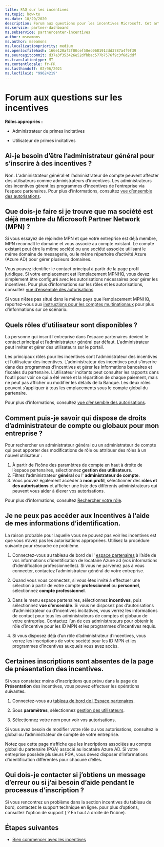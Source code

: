 ```yaml
---
title: FAQ sur les incentives
ms.topic: how-to
ms.date: 10/29/2020
description: Forum aux questions pour les incentives Microsoft. Cet article comprend des questions sur les rôles d’utilisateur, l’inscription ou la marche à suivre pour les messages d’erreur.
ms.service: partner-dashboard
ms.subservice: partnercenter-incentives
author: mseamons
ms.author: mseamons
ms.localizationpriority: medium
ms.openlocfilehash: 166e120af2f00cef50ec0681913dd3787a4f9f39
ms.sourcegitcommit: d37a3f353426e52dfbbac577b7576f9c3f6d2ddf
ms.translationtype: MT
ms.contentlocale: fr-FR
ms.lasthandoff: 02/06/2021
ms.locfileid: "99624219"
---
```

# <a name="frequently-asked-questions-on-incentives"></a>Forum aux questions sur les incentives

**Rôles appropriés :**

- Administrateur de primes incitatives

- Utilisateur de primes incitatives

## <a name="do-i-need-to-be-the-global-admin-to-enroll-in-incentives"></a>Ai-je besoin d’être l’administrateur général pour s’inscrire à des incentives ?

Non. L’administrateur général et l’administrateur de compte peuvent affecter des utilisateurs comme administrateurs d’incentives. Les administrateurs des incentives gèrent les programmes d’incentives de l’entreprise via l’espace partenaires. Pour plus d’informations, consultez [vue d’ensemble des autorisations](permissions-overview.md).

## <a name="what-do-i-need-to-do-if-i-find-my-company-is-already-a-member-of-the-microsoft-partner-network-mpn"></a>Que dois-je faire si je trouve que ma société est déjà membre du Microsoft Partner Network (MPN) ?

Si vous essayez de rejoindre MPN et que votre entreprise est déjà membre, MPN reconnaît le domaine et vous associe au compte existant. Le compte existant peut être la même société ou une société associée utilisant le même domaine de messagerie, ou le même répertoire d’activité Azure (Azure AD) pour gérer plusieurs domaines.

Vous pouvez identifier le contact principal à partir de la page profil juridique. Si votre emplacement est l’emplacement MPNHQ, vous devez simplement être configuré avec les autorisations nécessaires pour gérer les incentives. Pour plus d’informations sur les rôles et les autorisations, consultez [vue d’ensemble des autorisations](permissions-overview.md).

Si vous n’êtes pas situé dans le même pays que l’emplacement MPNHQ, reportez-vous aux [instructions pour les comptes multinationaux](https://support.microsoft.com/help/4515619/special-considerations-for-multi-national-partners-joining-the-microso) pour plus d’informations sur ce scénario.

## <a name="what-user-roles-are-available"></a>Quels rôles d’utilisateur sont disponibles ?

La personne qui inscrit l’entreprise dans l’espace partenaires devient le contact principal et l’administrateur général par défaut. L’administrateur peut inviter et gérer des utilisateurs sur le portail.

Les principaux rôles pour les incentives sont l’administrateur des incentives et l’utilisateur des incentives. L’administrateur des incentives peut s’inscrire dans des programmes d’incentives et gérer les informations bancaires et fiscales du partenaire. L’utilisateur incitants peut consulter les rapports dans l’outil pour voir ce qui a été versé et la répartition de chaque paiement, mais ne peut pas afficher ou modifier les détails de la Banque. Les deux rôles peuvent s’appliquer à tous les emplacements sous le compte global du partenaire.

Pour plus d’informations, consultez [vue d’ensemble des autorisations](permissions-overview.md).

## <a name="how-can-i-find-out-who-has-global-or-account-admin-rights-for-my-company"></a>Comment puis-je savoir qui dispose de droits d’administrateur de compte ou globaux pour mon entreprise ?

Pour rechercher un administrateur général ou un administrateur de compte qui peut apporter des modifications de rôle ou attribuer des rôles à un nouvel utilisateur :

1. À partir de l’icône des paramètres de compte en haut à droite de l’espace partenaires, sélectionnez **gestion des utilisateurs**.
2. Filtrez l’administrateur **général** ou l' **administrateur de compte**.
3. Vous pouvez également accéder à **mon profil**, sélectionner des **rôles et des autorisations** et afficher une liste des différents administrateurs qui peuvent vous aider à élever vos autorisations.
 
Pour plus d’informations, consultez [Rechercher votre rôle](find-your-role.md).  

## <a name="i-cant-access-incentives-using-my-credentials"></a>Je ne peux pas accéder aux Incentives à l’aide de mes informations d’identification.

La raison probable pour laquelle vous ne pouvez pas voir les incentives est que vous n’avez pas les autorisations appropriées. Utilisez la procédure suivante pour résoudre ce problème.

1. Connectez-vous au tableau de bord de l' [espace partenaires](https://partner.microsoft.com/dashboard/) à l’aide de vos informations d’identification de locataire Azure ad (vos informations d’identification professionnelles). Si vous ne parvenez pas à vous connecter, contactez l’administrateur général de votre entreprise.

2. Quand vous vous connectez, si vous êtes invité à effectuer une sélection à partir de votre compte **professionnel** ou **personnel**, sélectionnez **compte professionnel**.

3. Dans le menu espace partenaires, sélectionnez **incentives**, puis sélectionnez **vue d’ensemble**. Si vous ne disposez pas d’autorisations d’administrateur ou d’incentives incitatives, vous verrez les informations de contact pour tous les administrateurs de comptes et globaux de votre entreprise. Contactez l’un de ces administrateurs pour obtenir le rôle d’incentive pour les ID MPN et les programmes d’incentives requis.

4. Si vous disposez déjà d’un rôle d’administrateur d’incentives, vous verrez les inscriptions de votre société pour les ID MPN et les programmes d’incentives auxquels vous avez accès.

## <a name="some-enrollments-are-missing-from-the-incentives-overview-page"></a>Certaines inscriptions sont absentes de la page de présentation des incentives.

Si vous constatez moins d’inscriptions que prévu dans la page de **Présentation** des incentives, vous pouvez effectuer les opérations suivantes.

1. Connectez-vous au [tableau de bord de l’Espace partenaires](https://partner.microsoft.com/dashboard/).

2. Sous **paramètres**, sélectionnez [gestion des utilisateurs](https://partner.microsoft.com/pcv/users).

3. Sélectionnez votre nom pour voir vos autorisations.

Si vous avez besoin de modifier votre rôle ou vos autorisations, consultez le global ou l’administrateur de compte de votre entreprise.

Notez que cette page n’affiche que les inscriptions associées au compte global du partenaire (PGA) associé au locataire Azure AD. Si votre entreprise possède plusieurs PGA, vous devez disposer d’informations d’identification différentes pour chacune d’elles.

## <a name="who-should-i-contact-if-i-get-an-error-message-or-need-help-during-the-enrollment-process"></a>Qui dois-je contacter si j’obtiens un message d’erreur ou si j’ai besoin d’aide pendant le processus d’inscription ?

Si vous rencontrez un problème dans la section incentives du tableau de bord, contactez le support technique en ligne. pour plus d’options, consultez l’option de support ( ? En haut à droite de l’icône).

## <a name="next-steps"></a>Étapes suivantes

- [Bien commencer avec les incentives](incentives-get-started-intro.md)
